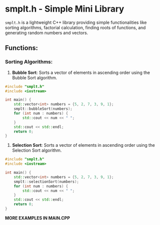 # smplt.h - Simple Mini Library

`smplt.h` is a lightweight C++ library providing simple functionalities like sorting algorithms, factorial calculation, finding roots of functions, and generating random numbers and vectors.

## Functions:

### Sorting Algorithms:
1. **Bubble Sort**: Sorts a vector of elements in ascending order using the Bubble Sort algorithm.
```cpp
#include "smplt.h"
#include <iostream>

int main() {
    std::vector<int> numbers = {5, 2, 7, 3, 9, 1};
    smplt::bubbleSort(numbers);
    for (int num : numbers) {
        std::cout << num << " ";
    }
    std::cout << std::endl;
    return 0;
}
```
1. **Selection Sort**: Sorts a vector of elements in ascending order using the Selection Sort algorithm.
```cpp
#include "smplt.h"
#include <iostream>

int main() {
    std::vector<int> numbers = {5, 2, 7, 3, 9, 1};
    smplt::selectionSort(numbers);
    for (int num : numbers) {
        std::cout << num << " ";
    }
    std::cout << std::endl;
    return 0;
}
```

**MORE EXAMPLES IN MAIN.CPP**
